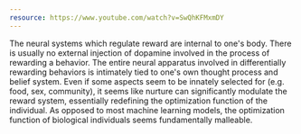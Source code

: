 ```yaml
---
resource: https://www.youtube.com/watch?v=SwQhKFMxmDY
---
```


The neural systems which regulate reward are internal to one's body. There is usually no external injection of dopamine involved in the process of rewarding a behavior. The entire neural apparatus involved in differentially rewarding behaviors is intimately tied to one's own thought process and belief system. Even if some aspects seem to be innately selected for (e.g. food, sex, community), it seems like nurture can significantly modulate the reward system, essentially redefining the optimization function of the individual. As opposed to most machine learning models, the optimization function of biological individuals seems fundamentally malleable.